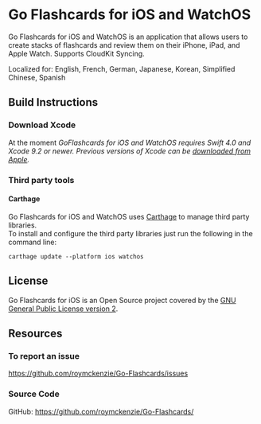 # Go Flashcards for iOS and WatchOS #

Go Flashcards for iOS and WatchOS is an application that allows users to create stacks of flashcards and review them on their iPhone, iPad, and Apple Watch. Supports CloudKit Syncing.

Localized for: English, French, German, Japanese, Korean, Simplified Chinese, Spanish

## Build Instructions

### Download Xcode

At the moment *GoFlashcards for iOS and WatchOS requires Swift 4.0 and Xcode 9.2 or newer. Previous versions of Xcode can be [downloaded from Apple](https://developer.apple.com/downloads/index.action).*

### Third party tools

#### Carthage

Go Flashcards for iOS and WatchOS uses [Carthage](https://github.com/Carthage/Carthage) to manage third party libraries.  
To install and configure the third party libraries just run the following in the command line:

`carthage update --platform ios watchos`

## License

Go Flashcards for iOS is an Open Source project covered by the [GNU General Public License version 2](LICENSE).

## Resources

### To report an issue

https://github.com/roymckenzie/Go-Flashcards/issues

### Source Code

GitHub: https://github.com/roymckenzie/Go-Flashcards/
